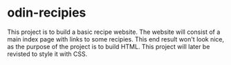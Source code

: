 # odin-recipies
This project is to build a basic recipe website.
The website will consist of a main index page with links to some recipies. This end result won't look nice, as the purpose of the project is to build HTML. This project will later be revisted to style it with CSS.
